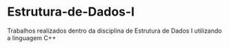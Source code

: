 # Estrutura-de-Dados-I
Trabalhos realizados dentro da disciplina de Estrutura de Dados I utilizando a linguagem C++
